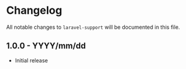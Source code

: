 # Changelog

All notable changes to `laravel-support` will be documented in this file.

## 1.0.0 - YYYY/mm/dd

- Initial release
